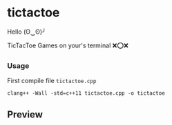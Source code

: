 # tictactoe

Hello (ʘ‿ʘ)╯

TicTacToe Games on your's terminal ❌⭕❌

<h3> Usage </h3>

First compile file `tictactoe.cpp`

```
clang++ -Wall -std=c++11 tictactoe.cpp -o tictactoe
```
## Preview
